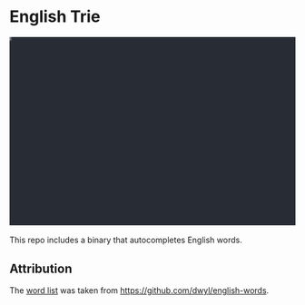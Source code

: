 # English Trie

![English word autocompletion in action](./assets/example.svg)

This repo includes a binary that autocompletes English words.

## Attribution

The [word list](./src/466k_english_words.txt) was taken from https://github.com/dwyl/english-words.
